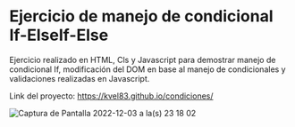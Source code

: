﻿# Ejercicio de manejo de condicional If-ElseIf-Else

Ejercicio realizado en HTML, Cls y Javascript para demostrar manejo de condicional If, modificación del DOM en base al manejo de condicionales y validaciones realizadas en Javascript.

Link del proyecto: https://kvel83.github.io/condiciones/

![Captura de Pantalla 2022-12-03 a la(s) 23 18 02](https://user-images.githubusercontent.com/106329497/205470861-72bee843-a729-4fe6-89ba-b16cef1b5eae.png)
